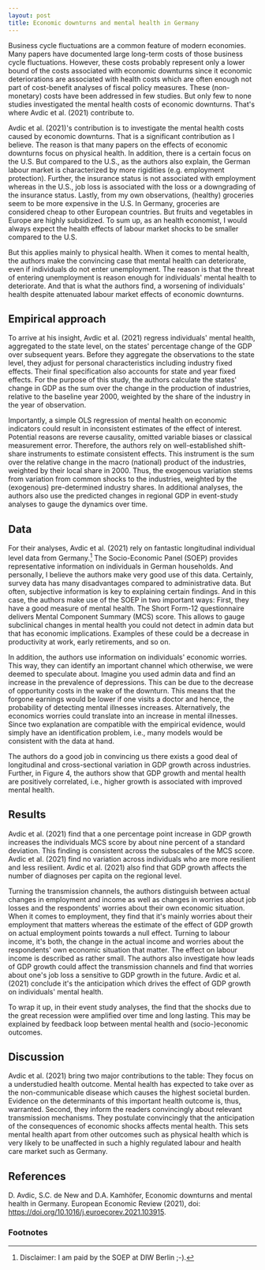 ```yaml
---
layout: post
title: Economic downturns and mental health in Germany
---
```


Business cycle fluctuations are a common feature of modern economies. Many papers have documented large long-term costs of those business cycle fluctuations. However, these costs probably represent only a lower bound of the costs associated with economic downturns since it economic deteriorations are associated with health costs which are often enough not part of cost-benefit analyses of fiscal policy measures. These (non-monetary) costs have been addressed in few studies. But only few to none studies investigated the mental health costs of economic downturns. That's where Avdic et al. (2021) contribute to.

Avdic et al. (2021)'s contribution is to investigate the mental health costs caused by economic downturns. That is a significant contribution as I believe. The reason is that many papers on the effects of economic downturns focus on physical health. In addition, there is a certain focus on the U.S. But compared to the U.S., as the authors also explain, the German labour market is characterized by more rigidities (e.g. employment protection). Further, the insurance status is not associated with employment whereas in the U.S., job loss is associated with the loss or a downgrading of the insurance status. Lastly, from my own observations, (healthy) groceries seem to be more expensive in the U.S. In Germany, groceries are considered cheap to other European countries. But fruits and vegetables in Europe are highly subsidized. To sum up, as an health economist, I would always expect the health effects of labour market shocks to be smaller compared to the U.S.

But this applies mainly to physical health. When it comes to mental health, the authors make the convincing case that mental health can deteriorate, even if individuals do not enter unemployment. The reason is that the threat of entering unemployment is reason enough for individuals' mental health to deteriorate. And that is what the authors find, a worsening of individuals' health despite attenuated labour market effects of economic downturns.

## Empirical approach

To arrive at his insight, Avdic et al. (2021) regress individuals' mental health, aggregated to the state level, on the states' percentage change of the GDP over subsequent years. Before they aggregate the observations to the state level, they adjust for personal characteristics including industry fixed effects. Their final specification also accounts for state and year fixed effects. For the purpose of this study, the authors calculate the states' change in GDP as the sum over the change in the production of industries, relative to the baseline year 2000, weighted by the share of the industry in the year of observation.

Importantly, a simple OLS regression of mental health on economic indicators could result in inconsistent estimates of the effect of interest. Potential reasons are reverse causality, omitted variable biases or classical measurement error. Therefore, the authors rely on well-established shift-share instruments to estimate consistent effects. This instrument is the sum over the relative change in the macro (national) product of the industries, weighted by their local share in 2000. Thus, the exogenous variation stems from variation from common shocks to the industries, weighted by the (exogenous) pre-determined industry shares. In additional analyses, the authors also use the predicted changes in regional GDP in event-study analyses to gauge the dynamics over time.

## Data

For their analyses, Avdic et al. (2021) rely on fantastic longitudinal individual level data from Germany.[^1] The Socio-Economic Panel (SOEP) provides representative information on individuals in German households. And personally, I believe the authors make very good use of this data. Certainly, survey data has many disadvantages compared to administrative data. But often, subjective information is key to explaining certain findings. And in this case, the authors make use of the SOEP in two important ways: First, they have a good measure of mental health. The Short Form-12 questionnaire delivers Mental Component Summary (MCS) score. This allows to gauge subclinical changes in mental health you could not detect in admin data but that has economic implications. Examples of these could be a decrease in productivity at work, early retirements, and so on.

In addition, the authors use information on individuals' economic worries. This way, they can identify an important channel which otherwise, we were deemed to speculate about. Imagine you used admin data and find an increase in the prevalence of depressions. This can be due to the decrease of opportunity costs in the wake of the downturn. This means that the forgone earnings would be lower if one visits a doctor and hence, the probability of detecting mental illnesses increases. Alternatively, the economics worries could translate into an increase in mental illnesses. Since two explanation are compatible with the empirical evidence, would simply have an identification problem, i.e., many models would be consistent with the data at hand.

The authors do a good job in convincing us there exists a good deal of longitudinal and cross-sectional variation in GDP growth across industries. Further, in Figure 4, the authors show that GDP growth and mental health are positively correlated, i.e., higher growth is associated with improved mental health.

## Results

Avdic et al. (2021) find that a one percentage point increase in GDP growth increases the individuals MCS score by about nine percent of a standard deviation. This finding is consistent across the subscales of the MCS score. Avdic et al. (2021) find no variation across individuals who are more resilient and less resilient. Avdic et al. (2021) also find that GDP growth affects the number of diagnoses per capita on the regional level.

Turning the transmission channels, the authors distinguish between actual changes in employment and income as well as changes in worries about job losses and the respondents' worries about their own economic situation. When it comes to employment, they find that it's mainly worries about their employment that matters whereas the estimate of the effect of GDP growth on actual employment points towards a null effect. Turning to labour income, it's both, the change in the actual income and worries about the respondents' own economic situation that matter. The effect on labour income is described as rather small. The authors also investigate how leads of GDP growth could affect the transmission channels and find that worries about one's job loss a sensitive to GDP growth in the future. Avdic et al. (2021) conclude it's the anticipation which drives the effect of GDP growth on individuals' mental health.

To wrap it up, in their event study analyses, the find that the shocks due to the great recession were amplified over time and long lasting. This may be explained by feedback loop between mental health and (socio-)economic outcomes.

## Discussion

Avdic et al. (2021) bring two major contributions to the table: They focus on a understudied health outcome. Mental health has expected to take over as the non-communicable disease which causes the highest societal burden. Evidence on the determinants of this important health outcome is, thus, warranted. Second, they inform the readers convincingly about relevant transmission mechanisms. They postulate convincingly that the anticipation of the consequences of economic shocks affects mental health. This sets mental health apart from other outcomes such as physical health which is very likely to be unaffected in such a highly regulated labour and health care market such as Germany.

## References

D. Avdic, S.C. de New and D.A. Kamhöfer, Economic downturns and mental health in Germany. European Economic Review (2021), doi:
https://doi.org/10.1016/j.euroecorev.2021.103915.

### Footnotes
[^1]: Disclaimer: I am paid by the SOEP at DIW Berlin ;-).
